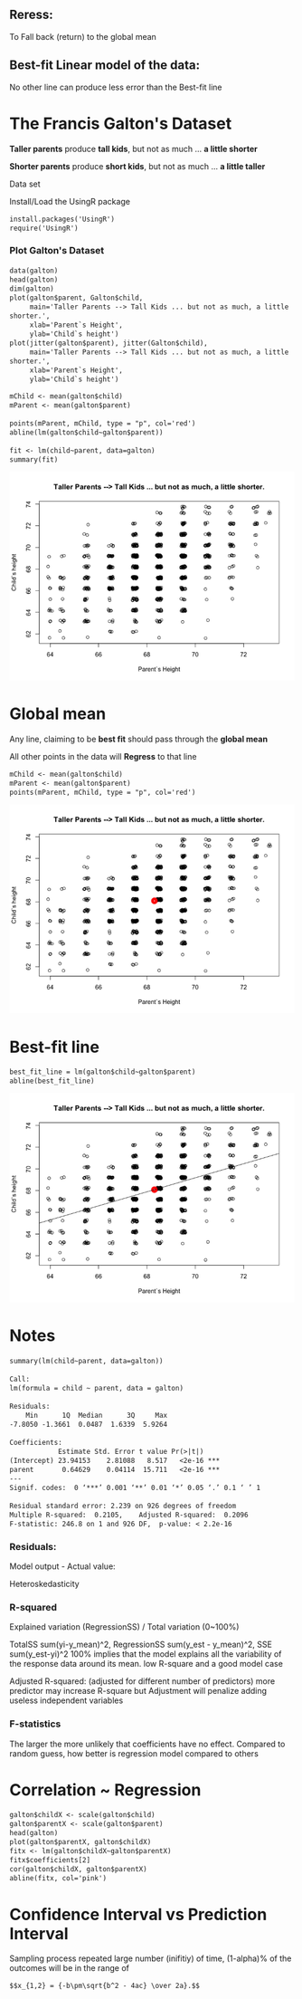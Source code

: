 ## Reress: 
To Fall back (return) to the global mean

## Best-fit Linear model of the data: 
No other line can produce less error than the Best-fit line

 
# The Francis Galton's Dataset
__Taller parents__ produce __tall kids__, but not as much ... **a little shorter**

__Shorter parents__ produce __short kids__, but not as much ... **a little taller**

Data set

Install/Load the UsingR package
```{R}
install.packages('UsingR')
require('UsingR')
```

### Plot Galton's Dataset
```{R}
data(galton)
head(galton)
dim(galton)
plot(galton$parent, Galton$child,
     main='Taller Parents --> Tall Kids ... but not as much, a little shorter.',
     xlab='Parent`s Height',
     ylab='Child`s height')
plot(jitter(galton$parent), jitter(Galton$child), 
     main='Taller Parents --> Tall Kids ... but not as much, a little shorter.',
     xlab='Parent`s Height',
     ylab='Child`s height')
```

```{R}
mChild <- mean(galton$child)
mParent <- mean(galton$parent)

points(mParent, mChild, type = "p", col='red')
abline(lm(galton$child~galton$parent))

fit <- lm(child~parent, data=galton)
summary(fit) 

```
![Galton's Dataset](https://github.com/DrUzair/MLSD/blob/master/Regression/images/Galton_Dataset.png)

# Global mean

Any line, claiming to be **best fit** should pass through the **global mean**

All other points in the data will **Regress** to that line

```{R}
mChild <- mean(galton$child)
mParent <- mean(galton$parent)
points(mParent, mChild, type = "p", col='red')
```
![Global Mean of Galton's Dataset](https://github.com/DrUzair/MLSD/blob/master/Regression/images/Galton_Dataset_Mean.png)
# Best-fit line

```{R}
best_fit_line = lm(galton$child~galton$parent)
abline(best_fit_line)
```
![Galton's Dataset](https://github.com/DrUzair/MLSD/blob/master/Regression/images/Galton_Dataset_lm.png)

# Notes
```{R}
summary(lm(child~parent, data=galton))

Call:
lm(formula = child ~ parent, data = galton)

Residuals:
    Min      1Q  Median      3Q     Max 
-7.8050 -1.3661  0.0487  1.6339  5.9264 

Coefficients:
            Estimate Std. Error t value Pr(>|t|)    
(Intercept) 23.94153    2.81088   8.517   <2e-16 ***
parent       0.64629    0.04114  15.711   <2e-16 ***
---
Signif. codes:  0 ‘***’ 0.001 ‘**’ 0.01 ‘*’ 0.05 ‘.’ 0.1 ‘ ’ 1

Residual standard error: 2.239 on 926 degrees of freedom
Multiple R-squared:  0.2105,	Adjusted R-squared:  0.2096 
F-statistic: 246.8 on 1 and 926 DF,  p-value: < 2.2e-16
```
### Residuals:
Model output - Actual value:

Heteroskedasticity

### R-squared 
Explained variation (RegressionSS) / Total variation (0~100%) 

TotalSS sum(yi-y_mean)^2, RegressionSS sum(y_est - y_mean)^2, SSE sum(y_est-yi)^2
100% implies that the model explains all the variability of the response data around its mean.
low R-square and a good model case

Adjusted R-squared: (adjusted for different number of predictors)
more predictor may increase R-square but Adjustment will penalize adding useless independent variables

### F-statistics
The larger the more unlikely that coefficients have no effect. 
Compared to random guess, how better is regression model compared to others


# Correlation ~ Regression
```{R}
galton$childX <- scale(galton$child)
galton$parentX <- scale(galton$parent)
head(galton)
plot(galton$parentX, galton$childX)
fitx <- lm(galton$childX~galton$parentX)
fitx$coefficients[2] 
cor(galton$childX, galton$parentX)
abline(fitx, col='pink')
```

# Confidence Interval vs Prediction Interval

Sampling process repeated large number (inifitiy) of time, (1-alpha)% of the outcomes will be in the range of 

```
$$x_{1,2} = {-b\pm\sqrt{b^2 - 4ac} \over 2a}.$$
```
